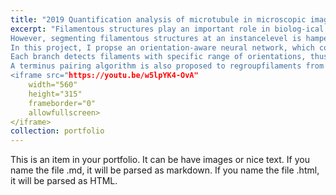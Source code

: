 ```yaml
---
title: "2019 Quantification analysis of microtubule in microscopic images"
excerpt: "Filamentous structures play an important role in biolog-ical systems. Extracting individual filaments is fundamental for analyzing and quantifying related biological processes.
However, segmenting filamentous structures at an instancelevel is hampered by their complex architecture, uniformappearance, and image quality. 
In this project, I propse an orientation-aware neural network, which contains six orientation-associated branches. 
Each branch detects filaments with specific range of orientations, thus separatingthem at junctions, and turning intersections to overpasses.
A terminus pairing algorithm is also proposed to regroupfilaments from different branches, and achieve individual filaments extraction. 
<iframe src="https://youtu.be/w5lpYK4-OvA" 
    width="560" 
    height="315"
    frameborder="0" 
    allowfullscreen>
</iframe>
collection: portfolio
---
```


This is an item in your portfolio. It can be have images or nice text. If you name the file .md, it will be parsed as markdown. If you name the file .html, it will be parsed as HTML. 
